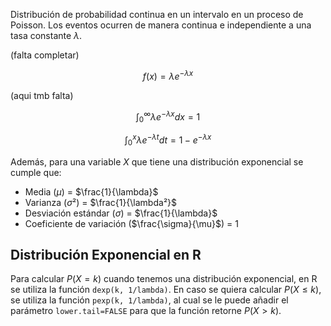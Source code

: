Distribución de probabilidad continua en un intervalo en un proceso de Poisson. Los eventos ocurren de manera continua e independiente a una tasa constante $\lambda$.

(falta completar)

$$f(x)=\lambda e^{-\lambda x}$$

(aqui tmb falta)

$$\int_0^{\infty}\lambda e^{-\lambda x}dx=1$$

$$\int_0^x\lambda e^{-\lambda t}dt=1-e^{-\lambda x}$$

Además, para una variable $X$ que tiene una distribución exponencial se cumple que:
- Media ($\mu$) = $\frac{1}{\lambda}$
- Varianza ($\sigma²$) = $\frac{1}{\lambda²}$
- Desviación estándar ($\sigma$) = $\frac{1}{\lambda}$
- Coeficiente de variación ($\frac{\sigma}{\mu}$) = 1

## Distribución Exponencial en R
Para calcular $P(X=k)$ cuando tenemos una distribución exponencial, en R se utiliza la función `dexp(k, 1/lambda)`. En caso se quiera calcular $P(X\leq k)$, se utiliza la función `pexp(k, 1/lambda)`, al cual se le puede añadir el parámetro `lower.tail=FALSE` para que la función retorne $P(X>k)$.